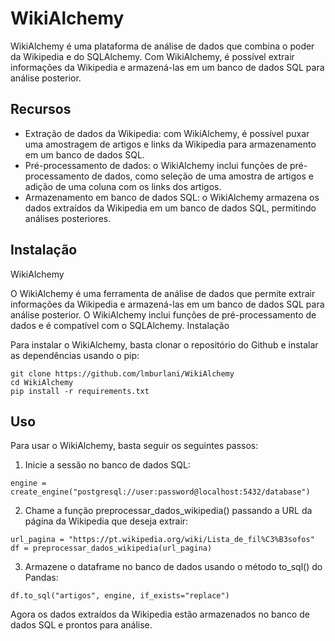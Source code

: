 # WikiAlchemy

WikiAlchemy é uma plataforma de análise de dados que combina o poder da Wikipedia e do SQLAlchemy. Com WikiAlchemy, é possível extrair informações da Wikipedia e armazená-las em um banco de dados SQL para análise posterior.

## Recursos

- Extração de dados da Wikipedia: com WikiAlchemy, é possível puxar uma amostragem de artigos e links da Wikipedia para armazenamento em um banco de dados SQL.
- Pré-processamento de dados: o WikiAlchemy inclui funções de pré-processamento de dados, como seleção de uma amostra de artigos e adição de uma coluna com os links dos artigos.
- Armazenamento em banco de dados SQL: o WikiAlchemy armazena os dados extraídos da Wikipedia em um banco de dados SQL, permitindo análises posteriores.

## Instalação

WikiAlchemy

O WikiAlchemy é uma ferramenta de análise de dados que permite extrair informações da Wikipedia e armazená-las em um banco de dados SQL para análise posterior. O WikiAlchemy inclui funções de pré-processamento de dados e é compatível com o SQLAlchemy.
Instalação

Para instalar o WikiAlchemy, basta clonar o repositório do Github e instalar as dependências usando o pip:
 
 ```
 git clone https://github.com/lmburlani/WikiAlchemy
cd WikiAlchemy
pip install -r requirements.txt
 ```

## Uso
Para usar o WikiAlchemy, basta seguir os seguintes passos:

1. Inicie a sessão no banco de dados SQL:

 ```
 engine = create_engine("postgresql://user:password@localhost:5432/database")
 ```
 
 2. Chame a função preprocessar_dados_wikipedia() passando a URL da página da Wikipedia que deseja extrair:
 
 ```
 url_pagina = "https://pt.wikipedia.org/wiki/Lista_de_fil%C3%B3sofos"
df = preprocessar_dados_wikipedia(url_pagina)
 ```
 
 3. Armazene o dataframe no banco de dados usando o método to_sql() do Pandas:

```
df.to_sql("artigos", engine, if_exists="replace")
```

Agora os dados extraídos da Wikipedia estão armazenados no banco de dados SQL e prontos para análise.
 
